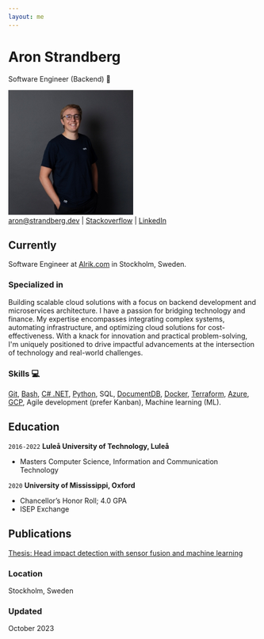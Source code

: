 ```yaml
---
layout: me
---
```

# Aron Strandberg
Software Engineer (Backend) 🚀

<img src="./media/profile_photo.jpg" width="50%"/>

<div id="webaddress">
  <a href="mailto:aron@strandberg.dev">aron@strandberg.dev</a> 
  | <a href="https://stackoverflow.com/users/10439888/aron-strandberg">Stackoverflow</a>
  | <a href="https://www.linkedin.com/in/aron-strandberg">LinkedIn</a>
</div>

## Currently

Software Engineer at [Alrik.com](https://alrik.com) in Stockholm, Sweden.

### Specialized in
Building scalable cloud solutions with a focus on backend development and microservices architecture. I have a passion for bridging technology and finance. My expertise encompasses integrating complex systems, automating infrastructure, and optimizing cloud solutions for cost-effectiveness. With a knack for innovation and practical problem-solving, I'm uniquely positioned to drive impactful advancements at the intersection of technology and real-world challenges.

### Skills 💻

[Git](https://git-scm.com/), [Bash](https://www.gnu.org/software/bash/), [C# .NET](https://dotnet.microsoft.com/en-us/languages/csharp), [Python](https://www.python.org/), SQL, [DocumentDB](https://aws.amazon.com/documentdb/), [Docker](https://www.docker.com/), [Terraform](https://www.terraform.io/), [Azure](https://azure.microsoft.com/), [GCP](https://cloud.google.com/), Agile development (prefer Kanban), Machine learning (ML).

## Education

`2016-2022`
__Luleå University of Technology, Luleå__

- Masters Computer Science, Information and Communication Technology

`2020`
__University of Mississippi, Oxford__

- Chancellor’s Honor Roll; 4.0 GPA
- ISEP Exchange

## Publications

[Thesis: Head impact detection with sensor fusion and machine learning](https://urn.kb.se/resolve?urn=urn:nbn:se:ltu:diva-90124)

### Location

Stockholm, Sweden

### Updated

October 2023

